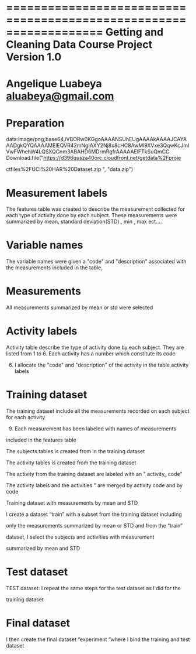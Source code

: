 ==================================================================
Getting and Cleaning Data Course Project
Version 1.0
==================================================================
Angelique Luabeya
aluabeya@gmail.com
==================================================================


Preparation
===========
data:image/png;base64,iVBORw0KGgoAAAANSUhEUgAAAAkAAAAJCAYAAADgkQYQAAAAMElEQVR42mNgIAXY2Nj8x8cHC8AwMl9XVxe3QqwKcJmIVwFWhehW4LQSXQCnm3ABAHD6MDrmRgfrAAAAAElFTkSuQmCC
Download.file("https://d396qusza40orc.cloudfront.net/getdata%2Fproje

ctfiles%2FUCI%20HAR%20Dataset.zip ", "data.zip")

Measurement labels
==================

The features table was created to describe the measurement collected for
each type of activity done by each subject. These measurements were
summarized by mean, standard deviation(STD) , min , max ect....


Variable names
==============

The variable names were given a "code" and "description" associated
with the measurements included in the table,

Measurements
============

All measurements summarized by mean or std were selected

Activity labels
===============

Activity table describe the type of activity done by each subject. They are
listed from 1 to 6. Each activity has a number which constitute its code

6. I allocate the "code" and "description" of the activity in the table
activity labels

Training dataset
================

The training dataset include all the measurements recorded on each
subject for each activity

9. Each measurement has been labeled with names of measurements

included in the features table


The subjects tables is created from in the training dataset

The activity tables is created from the training dataset

The activity from the training dataset are labeled with an " activity_ code"

The activity labels and the activities " are merged by activity code and by
code

Training dataset with measurements by mean and STD

I create a dataset “train” with a subset from the training dataset including

only the measurements summarized by mean or STD and from the “train”

dataset, I select the subjects and activities with measurement

summarized by mean and STD

Test dataset
============

TEST dataset: I repeat the same steps for the test dataset as I did for the

training dataset

Final dataset
=============

I then create the final dataset “experiment “where I bind the training and
test dataset

